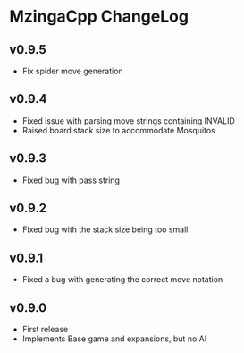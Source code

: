 # MzingaCpp ChangeLog #

## v0.9.5 ##

* Fix spider move generation

## v0.9.4 ##

* Fixed issue with parsing move strings containing INVALID
* Raised board stack size to accommodate Mosquitos

## v0.9.3 ##

* Fixed bug with pass string

## v0.9.2 ##

* Fixed bug with the stack size being too small

## v0.9.1 ##

* Fixed a bug with generating the correct move notation

## v0.9.0 ##

* First release
* Implements Base game and expansions, but no AI
